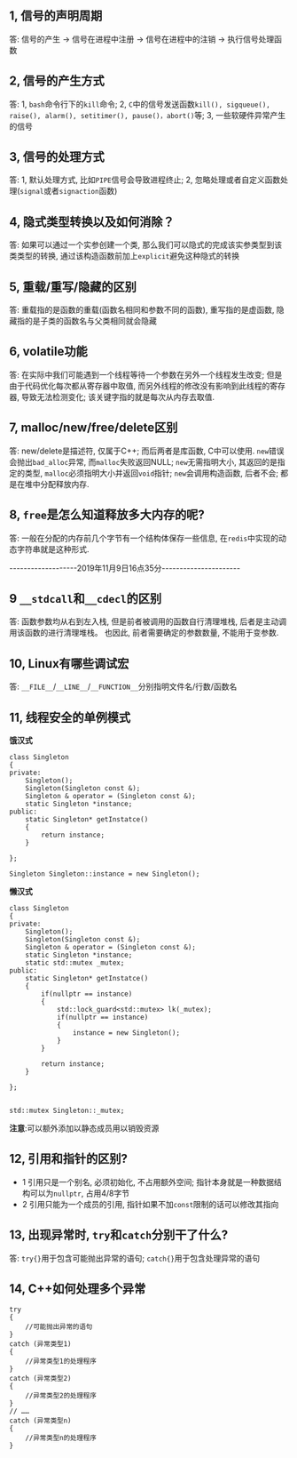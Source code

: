 ## 1, 信号的声明周期

答: 信号的产生 -> 信号在进程中注册 -> 信号在进程中的注销 -> 执行信号处理函数

## 2, 信号的产生方式

答: 1, `bash`命令行下的`kill`命令; 2, `C`中的信号发送函数`kill(), sigqueue(), raise(), alarm(), setitimer(), pause()，abort()`等; 3, 一些软硬件异常产生的信号

## 3, 信号的处理方式

答: 1,  默认处理方式, 比如`PIPE`信号会导致进程终止; 2, 忽略处理或者自定义函数处理(`signal`或者`signaction`函数)

## 4, 隐式类型转换以及如何消除？ 

答: 如果可以通过一个实参创建一个类, 那么我们可以隐式的完成该实参类型到该类类型的转换, 通过该构造函数前加上`explicit`避免这种隐式的转换

## 5, 重载/重写/隐藏的区别

答: 重载指的是函数的重载(函数名相同和参数不同的函数), 重写指的是虚函数, 隐藏指的是子类的函数名与父类相同就会隐藏

## 6, volatile功能

答: 在实际中我们可能遇到一个线程等待一个参数在另外一个线程发生改变; 但是由于代码优化每次都从寄存器中取值, 而另外线程的修改没有影响到此线程的寄存器, 导致无法检测变化; 该关键字指的就是每次从内存去取值.

## 7, malloc/new/free/delete区别

答: new/delete是描述符, 仅属于C++; 而后两者是库函数, C中可以使用. `new`错误会抛出`bad_alloc`异常, 而`malloc`失败返回NULL; `new`无需指明大小, 其返回的是指定的类型, `malloc`必须指明大小并返回`void`指针; `new`会调用构造函数, 后者不会; 都是在堆中分配释放内存.

## 8, `free`是怎么知道释放多大内存的呢?

答: 一般在分配的内存前几个字节有一个结构体保存一些信息, 在`redis`中实现的动态字符串就是这种形式.

-------------------2019年11月9日16点35分----------------------

## 9 `__stdcall`和`__cdecl`的区别

答: 函数参数均从右到左入栈, 但是前者被调用的函数自行清理堆栈, 后者是主动调用该函数的进行清理堆栈。 也因此, 前者需要确定的参数数量, 不能用于变参数.

## 10, Linux有哪些调试宏

答: `__FILE__`/`__LINE__`/`__FUNCTION__`分别指明文件名/行数/函数名

## 11, 线程安全的单例模式

**饿汉式**
```
class Singleton
{
private:
	Singleton();
	Singleton(Singleton const &);
	Singleton & operator = (Singleton const &);
	static Singleton *instance;
public:
	static Singleton* getInstatce()
	{
		return instance;
	} 
	
};

Singleton Singleton::instance = new Singleton();
```


**懒汉式**
```
class Singleton
{
private:
	Singleton();
	Singleton(Singleton const &);
	Singleton & operator = (Singleton const &);
	static Singleton *instance;
	static std::mutex _mutex;
public:
	static Singleton* getInstatce()
	{
		if(nullptr == instance)
		{
			std::lock_guard<std::mutex> lk(_mutex);
			if(nullptr == instance)
			{
				instance = new Singleton();
			}
		}

		return instance;
	} 
	
};


std::mutex Singleton::_mutex;
```

**注意**:可以额外添加以静态成员用以销毁资源

## 12, 引用和指针的区别?

* 1 引用只是一个别名, 必须初始化, 不占用额外空间; 指针本身就是一种数据结构可以为`nullptr`, 占用4/8字节
* 2 引用只能为一个成员的引用, 指针如果不加`const`限制的话可以修改其指向

## 13, 出现异常时, `try`和`catch`分别干了什么?

答: `try{}`用于包含可能抛出异常的语句; `catch{}`用于包含处理异常的语句

## 14, C++如何处理多个异常
```
try
{
    //可能抛出异常的语句
}
catch (异常类型1)
{
    //异常类型1的处理程序
}
catch (异常类型2)
{
    //异常类型2的处理程序
}
// ……
catch (异常类型n)
{
    //异常类型n的处理程序
}
```


